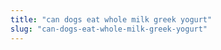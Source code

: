 ```yaml
---
title: "can dogs eat whole milk greek yogurt"
slug: "can-dogs-eat-whole-milk-greek-yogurt"
---
```


